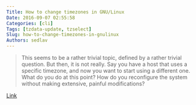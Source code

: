 ```yaml
---
Title: How to change timezones in GNU/Linux
Date: 2016-09-07 02:55:58
Categories: [cli]
Tags: [tzdata-update, tzselect]
Slug: how-to-change-timezones-in-gnulinux
Authors: sedlav
---
```


> This seems to be a rather trivial topic, defined by a rather trivial question. But then, it is not really. Say you have a host that uses a specific timezone, and now you want to start using a different one. What do you do at this point? How do you reconfigure the system without making extensive, painful modifications?

[Link](http://www.dedoimedo.com/computers/linux-timezone.html)
